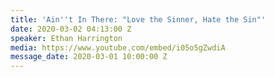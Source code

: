 ```yaml
---
title: 'Ain''t In There: "Love the Sinner, Hate the Sin"'
date: 2020-03-02 04:13:00 Z
speaker: Ethan Harrington
media: https://www.youtube.com/embed/i05o5gZwdiA
message_date: 2020-03-01 10:00:00 Z
---
```


